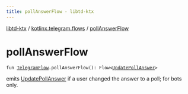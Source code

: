 ```yaml
---
title: pollAnswerFlow - libtd-ktx
---
```


[libtd-ktx](../index.html) / [kotlinx.telegram.flows](index.html) / [pollAnswerFlow](./poll-answer-flow.html)

# pollAnswerFlow

`fun `[`TelegramFlow`](../kotlinx.telegram.core/-telegram-flow/index.html)`.pollAnswerFlow(): Flow<`[`UpdatePollAnswer`](https://tdlibx.github.io/td/docs/org/drinkless/td/libcore/telegram/TdApi/UpdatePollAnswer.html)`>`

emits [UpdatePollAnswer](https://tdlibx.github.io/td/docs/org/drinkless/td/libcore/telegram/TdApi/UpdatePollAnswer.html) if a user changed the answer to a poll; for bots only.

